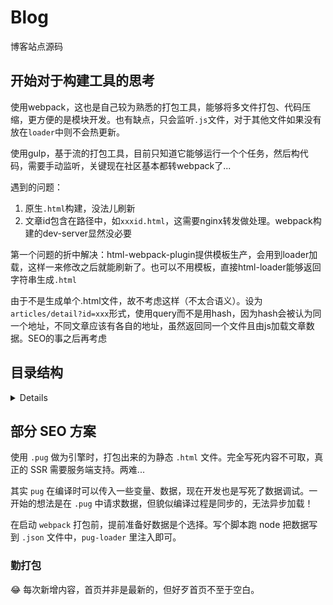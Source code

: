 # Blog

博客站点源码

## 开始对于构建工具的思考

使用webpack，这也是自己较为熟悉的打包工具，能够将多文件打包、代码压缩，更方便的是模块开发。也有缺点，只会监听`.js`文件，对于其他文件如果没有放在`loader`中则不会热更新。

使用gulp，基于流的打包工具，目前只知道它能够运行一个个任务，然后构代码，需要手动监听，关键现在社区基本都转webpack了...

遇到的问题：

1. 原生`.html`构建，没法儿刷新
2. 文章id包含在路径中，如`xxxid.html`，这需要nginx转发做处理。webpack构建的dev-server显然没必要

第一个问题的折中解决：html-webpack-plugin提供模板生产，会用到loader加载，这样一来修改之后就能刷新了。也可以不用模板，直接html-loader能够返回字符串生成`.html`

由于不是生成单个.html文件，故不考虑这样（不太合语义）。设为`articles/detail?id=xxx`形式，使用query而不是用hash，因为hash会被认为同一个地址，不同文章应该有各自的地址，虽然返回同一个文件且由js加载文章数据。SEO的事之后再考虑

## 目录结构

<details>

```bash
├── node_modules          模块目录
├── src                   博客总目录
│   ├── assets            图片、视频等资源文件
│   ├── common            公共样式、js以及一些插件
│   ├── components        通用组件，诸如header等；icon_svg则是图标
│   ├── page.xxx          单个xxx页面，会生成xxx.html
│   │   ├── index.pug     html模版
│   │   ├── index.less    样式
│   │   └── index.js
│   ├── pages.xxx         二级目录，生成一个xxx目录
│   │   └── xxx           与上面page.xxx类似
│   └── layout.pug        博客总布局
├── pages.static          静态页面，内联css与js
│   ├── xxx               生成xxx.html静态页面
│   │   ├── index.js
│   │   └── index.pug
│   └── webpack.config.js 静态页专门的配置
├── webpack               细分配置文件
│   ├── index.js          基本
│   ├── loaders.js        一系列loader
│   └── pages.js          一系列entry以及插件（生成html文件）
├── .eslintrc             eslint配置
├── .gitignore            git忽略配置
├── favicon.ico           网站图标
├── package.json          模块配置
├── README.md             此说明文件
├── webpack.config.dev.js 开发配置
└── webpack.config.js     生产环境配置
```

</details>

## 部分 SEO 方案

使用 `.pug` 做为引擎时，打包出来的为静态 `.html` 文件。完全写死内容不可取，真正的 SSR 需要服务端支持。两难...

其实 `pug` 在编译时可以传入一些变量、数据，现在开发也是写死了数据调试。一开始的想法是在 `.pug` 中请求数据，但貌似编译过程是同步的，无法异步加载！

在启动 `webpack` 打包前，提前准备好数据是个选择。写个脚本跑 node 把数据写到 `.json` 文件中，`pug-loader` 里注入即可。

### 勤打包

😂 每次新增内容，首页并非是最新的，但好歹首页不至于空白。
